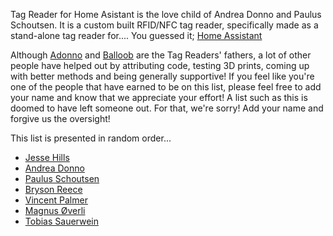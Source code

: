 Tag Reader for Home Asistant is the love child of Andrea Donno and Paulus Schoutsen. It is a custom built
RFID/NFC tag reader, specifically made as a stand-alone tag reader for.... You guessed it; [Home Assistant](https://home-assistant.io)

Although [Adonno](https://github.com/adonno) and [Balloob](https://github.com/balloob) are the Tag Readers' fathers, a lot of other people have helped out
by attributing code, testing 3D prints, coming up with better methods and being generally supportive! If you feel like you're one of the people
that have earned to be on this list, please feel free to add your name and know that we appreciate your effort! A list such as this is doomed to
have left someone out. For that, we're sorry! Add your name and forgive us the oversight!

This list is presented in random order...

- [Jesse Hills](https://github.com/jesserockz)
- [Andrea Donno](https://github.com/adonno)
- [Paulus Schoutsen](https://github.com/balloob)
- [Bryson Reece](https://github.com/brysonreece)
- [Vincent Palmer](https://github.com/shift)
- [Magnus Øverli](https://github.com/magnusoverli)
- [Tobias Sauerwein](https://github.com/cgtobi)

